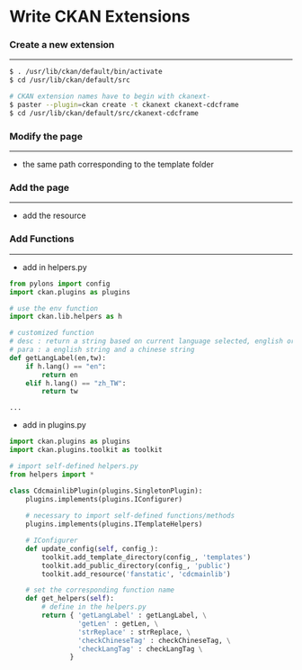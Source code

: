 # Write CKAN Extensions

<script type="text/javascript" src="../js/general.js"></script>

### Create a new extension
---

```bash
$ . /usr/lib/ckan/default/bin/activate
$ cd /usr/lib/ckan/default/src

# CKAN extension names have to begin with ckanext-
$ paster --plugin=ckan create -t ckanext ckanext-cdcframe
$ cd /usr/lib/ckan/default/src/ckanext-cdcframe
```

### Modify the page
---

* the same path corresponding to the template folder

### Add the page
---

* add the resource

### Add Functions
---

* add in helpers.py

```python
from pylons import config
import ckan.plugins as plugins

# use the env function
import ckan.lib.helpers as h

# customized function
# desc : return a string based on current language selected, english or chinese
# para : a english string and a chinese string
def getLangLabel(en,tw):
    if h.lang() == "en":
        return en
    elif h.lang() == "zh_TW":
        return tw

...
```

* add in plugins.py

```python
import ckan.plugins as plugins
import ckan.plugins.toolkit as toolkit

# import self-defined helpers.py
from helpers import *

class CdcmainlibPlugin(plugins.SingletonPlugin):
    plugins.implements(plugins.IConfigurer)
    
    # necessary to import self-defined functions/methods
    plugins.implements(plugins.ITemplateHelpers)

    # IConfigurer
    def update_config(self, config_):
        toolkit.add_template_directory(config_, 'templates')
        toolkit.add_public_directory(config_, 'public')
        toolkit.add_resource('fanstatic', 'cdcmainlib')

    # set the corresponding function name 
    def get_helpers(self):
        # define in the helpers.py
        return { 'getLangLabel' : getLangLabel, \
                 'getLen' : getLen, \
                 'strReplace' : strReplace, \
                 'checkChineseTag' : checkChineseTag, \
                 'checkLangTag' : checkLangTag \
               }
```